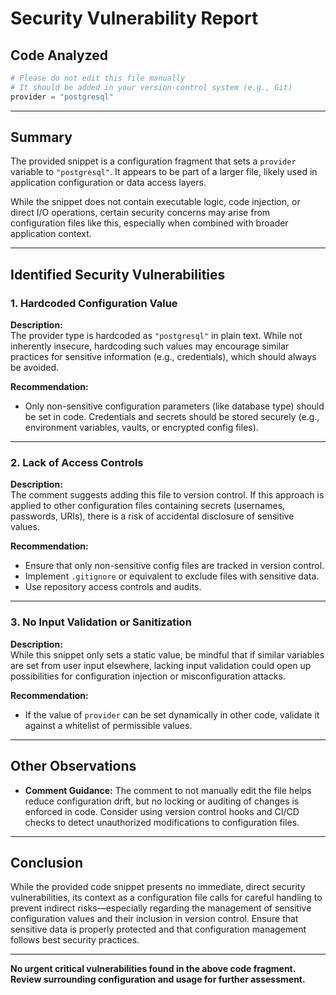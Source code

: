 # Security Vulnerability Report

## Code Analyzed
```python
# Please do not edit this file manually
# It should be added in your version-control system (e.g., Git)
provider = "postgresql"
```

---

## Summary

The provided snippet is a configuration fragment that sets a `provider` variable to `"postgresql"`. It appears to be part of a larger file, likely used in application configuration or data access layers.

While the snippet does not contain executable logic, code injection, or direct I/O operations, certain security concerns may arise from configuration files like this, especially when combined with broader application context.

---

## Identified Security Vulnerabilities

### 1. Hardcoded Configuration Value

**Description:**  
The provider type is hardcoded as `"postgresql"` in plain text. While not inherently insecure, hardcoding such values may encourage similar practices for sensitive information (e.g., credentials), which should always be avoided.

**Recommendation:**  
- Only non-sensitive configuration parameters (like database type) should be set in code. Credentials and secrets should be stored securely (e.g., environment variables, vaults, or encrypted config files).

---

### 2. Lack of Access Controls

**Description:**  
The comment suggests adding this file to version control. If this approach is applied to other configuration files containing secrets (usernames, passwords, URIs), there is a risk of accidental disclosure of sensitive values.

**Recommendation:**  
- Ensure that only non-sensitive config files are tracked in version control.
- Implement `.gitignore` or equivalent to exclude files with sensitive data.
- Use repository access controls and audits.

---

### 3. No Input Validation or Sanitization

**Description:**  
While this snippet only sets a static value, be mindful that if similar variables are set from user input elsewhere, lacking input validation could open up possibilities for configuration injection or misconfiguration attacks.

**Recommendation:**  
- If the value of `provider` can be set dynamically in other code, validate it against a whitelist of permissible values.

---

## Other Observations

- **Comment Guidance:** The comment to not manually edit the file helps reduce configuration drift, but no locking or auditing of changes is enforced in code. Consider using version control hooks and CI/CD checks to detect unauthorized modifications to configuration files.

---

## Conclusion

While the provided code snippet presents no immediate, direct security vulnerabilities, its context as a configuration file calls for careful handling to prevent indirect risks—especially regarding the management of sensitive configuration values and their inclusion in version control. Ensure that sensitive data is properly protected and that configuration management follows best security practices.

---

**No urgent critical vulnerabilities found in the above code fragment.**  
**Review surrounding configuration and usage for further assessment.**
